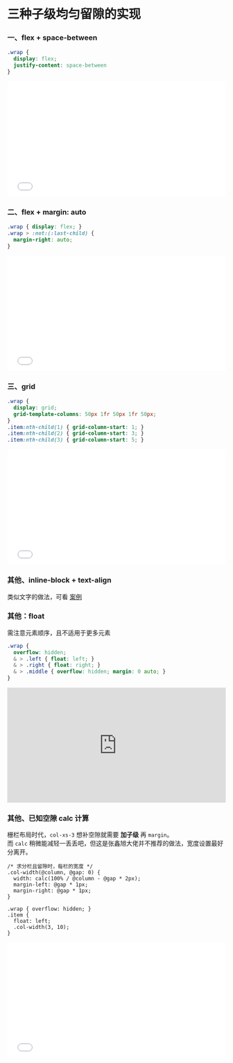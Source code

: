 # 三种子级均匀留隙的实现

### 一、flex + space-between
```css
.wrap {
  display: flex;
  justify-content: space-between
}
```
<iframe height="265" style="width: 100%;" scrolling="no" title="子级留隙 flex + space-between" src="//codepen.io/foreverZ133/embed/KEMeNZ/?height=265&theme-id=dark&default-tab=result" frameborder="no" allowtransparency="true" allowfullscreen="true">
  See the Pen <a href='https://codepen.io/foreverZ133/pen/KEMeNZ/'>子级留隙 flex + space-between</a> by 张永恒
  (<a href='https://codepen.io/foreverZ133'>@foreverZ133</a>) on <a href='https://codepen.io'>CodePen</a>.
</iframe>

### 二、flex + margin: auto
```css
.wrap { display: flex; }
.wrap > :not:(:last-child) {
  margin-right: auto;
}
```
<iframe height="265" style="width: 100%;" scrolling="no" title="子级留隙 flex + margin: auto" src="//codepen.io/foreverZ133/embed/NJrzdg/?height=265&theme-id=dark&default-tab=result" frameborder="no" allowtransparency="true" allowfullscreen="true">
  See the Pen <a href='https://codepen.io/foreverZ133/pen/NJrzdg/'>子级留隙 flex + margin: auto</a> by 张永恒
  (<a href='https://codepen.io/foreverZ133'>@foreverZ133</a>) on <a href='https://codepen.io'>CodePen</a>.
</iframe>

### 三、grid
```css
.wrap {
  display: grid;
  grid-template-columns: 50px 1fr 50px 1fr 50px;
}
.item:nth-child(1) { grid-column-start: 1; }
.item:nth-child(2) { grid-column-start: 3; }
.item:nth-child(3) { grid-column-start: 5; }
```
<iframe height="265" style="width: 100%;" scrolling="no" title="子级留隙 grid" src="//codepen.io/foreverZ133/embed/XGKYeo/?height=265&theme-id=dark&default-tab=result" frameborder="no" allowtransparency="true" allowfullscreen="true">
  See the Pen <a href='https://codepen.io/foreverZ133/pen/XGKYeo/'>子级留隙 grid</a> by 张永恒
  (<a href='https://codepen.io/foreverZ133'>@foreverZ133</a>) on <a href='https://codepen.io'>CodePen</a>.
</iframe>

### 其他、inline-block + text-align

类似文字的做法，可看 [案例](./pages/text-align-justify)

### 其他：float
需注意元素顺序，且不适用于更多元素
```scss
.wrap {
  overflow: hidden;
  & > .left { float: left; }
  & > .right { float: right; }
  & > .middle { overflow: hidden; margin: 0 auto; }
}
```
<iframe height="265" style="width: 100%;" scrolling="no" title="子级留隙 float" src="https://codepen.io/foreverZ133/embed/YzKdRVw?height=265&theme-id=0&default-tab=result" frameborder="no" allowtransparency="true" allowfullscreen="true">
  See the Pen <a href='https://codepen.io/foreverZ133/pen/YzKdRVw'>子级留隙 float</a> by 张永恒
  (<a href='https://codepen.io/foreverZ133'>@foreverZ133</a>) on <a href='https://codepen.io'>CodePen</a>.
</iframe>

### 其他、已知空隙 calc 计算
栅栏布局时代，`col-xs-3` 想补空隙就需要 **加子级** 再 `margin`。  
而 `calc` 稍微能减轻一丢丢吧，但这是张鑫旭大佬并不推荐的做法，宽度设置最好分离开。
```less
/* 求分栏且留隙时，每栏的宽度 */
.col-width(@column, @gap: 0) {
  width: calc(100% / @column - @gap * 2px);
  margin-left: @gap * 1px;
  margin-right: @gap * 1px;
}

.wrap { overflow: hidden; }
.item {
  float: left;
  .col-width(3, 10);
}
```
<iframe height="265" style="width: 100%;" scrolling="no" title="子级留隙 calc 计算" src="//codepen.io/foreverZ133/embed/moEKdy/?height=265&theme-id=dark&default-tab=result" frameborder="no" allowtransparency="true" allowfullscreen="true">
  See the Pen <a href='https://codepen.io/foreverZ133/pen/moEKdy/'>子级留隙 calc 计算</a> by 张永恒
  (<a href='https://codepen.io/foreverZ133'>@foreverZ133</a>) on <a href='https://codepen.io'>CodePen</a>.
</iframe>